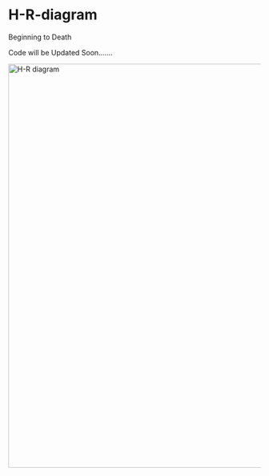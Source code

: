 # H-R-diagram
Beginning to Death

Code will be Updated Soon.......

<img width="805" alt="H-R diagram" src="https://user-images.githubusercontent.com/99118678/173259871-b254a065-2f07-4434-a8e4-b8350017d138.png">
